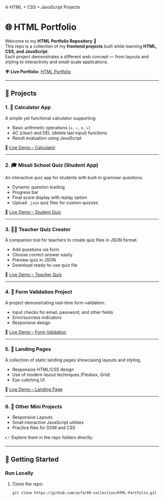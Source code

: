 🌐 HTML + CSS + JavaScript Projects

# 🌐 HTML Portfolio  

Welcome to my **HTML Portfolio Repository** 🎨  
This repo is a collection of my **frontend projects** built while learning **HTML, CSS, and JavaScript**.  
Each project demonstrates a different web concept — from layouts and styling to interactivity and small-scale applications.  

🌍 **Live Portfolio:** [HTML Portfolio](https://asfar99-collection.github.io/HTML-Portfolio/)  

---

## 📂 Projects  

### 1. 🧮 Calculator App  
A simple yet functional calculator supporting:  
- Basic arithmetic operations (+, −, ×, ÷)  
- AC (clear) and DEL (delete last input) functions  
- Result evaluation using JavaScript  

🔗 [Live Demo – Calculator](https://asfar99-collection.github.io/HTML-Portfolio/Calculator/index.html)  

---

### 2. 🎓 Misali School Quiz (Student App)  
An interactive quiz app for students with built-in grammar questions.  
- Dynamic question loading  
- Progress bar  
- Final score display with replay option  
- Upload `.json` quiz files for custom quizzes  

🔗 [Live Demo – Student Quiz](https://asfar99-collection.github.io/HTML-Portfolio/QuizApp/student.html)  

---

### 3. 👩‍🏫 Teacher Quiz Creator  
A companion tool for teachers to create quiz files in JSON format.  
- Add questions via form  
- Choose correct answer easily  
- Preview quiz in JSON  
- Download ready-to-use quiz file  

🔗 [Live Demo – Teacher Quiz](https://asfar99-collection.github.io/HTML-Portfolio/QuizApp/teacher.html)  

---

### 4. 📝 Form Validation Project  
A project demonstrating real-time form validation.  
- Input checks for email, password, and other fields  
- Error/success indicators  
- Responsive design  

🔗 [Live Demo – Form Validation](https://asfar99-collection.github.io/HTML-Portfolio/FormValidation/index.html)  

---

### 5. 🎨 Landing Pages  
A collection of static landing pages showcasing layouts and styling.  
- Responsive HTML/CSS design  
- Use of modern layout techniques (Flexbox, Grid)  
- Eye-catching UI  

🔗 [Live Demo – Landing Page](https://asfar99-collection.github.io/HTML-Portfolio/LandingPage/index.html)  

---

### 6. 📖 Other Mini Projects  
- Responsive Layouts  
- Small interactive JavaScript utilities  
- Practice files for DOM and CSS  

👉 Explore them in the repo folders directly.  

---

## 🚀 Getting Started  

### Run Locally  
1. Clone the repo:  
   ```bash
   git clone https://github.com/asfar99-collection/HTML-Portfolio.git
